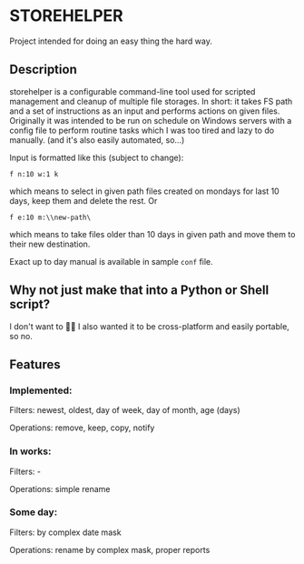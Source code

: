# STOREHELPER
Project intended for doing an easy thing the hard way.
## Description
storehelper is a configurable command-line tool used for scripted management and cleanup of multiple file storages.
In short: it takes FS path and a set of instructions as an input and performs actions on given files. Originally it was intended to be run on schedule on Windows servers with a config file to perform routine tasks which I was too tired and lazy to do manually. (and it's also easily automated, so...)

Input is formatted like this (subject to change):
```
f n:10 w:1 k
```
which means to select in given path files created on mondays for last 10 days, keep them and delete the rest.
Or
```
f e:10 m:\\new-path\
```
which means to take files older than 10 days in given path and move them to their new destination.

Exact up to day manual is available in sample `conf` file.

## Why not just make that into a Python or Shell script?
I don't want to 🤷‍♀️
I also wanted it to be cross-platform and easily portable, so no.

## Features
### Implemented:
Filters: newest, oldest, day of week, day of month, age (days)

Operations: remove, keep, copy, notify

### In works:
Filters: -

Operations: simple rename

### Some day:
Filters: by complex date mask

Operations: rename by complex mask, proper reports